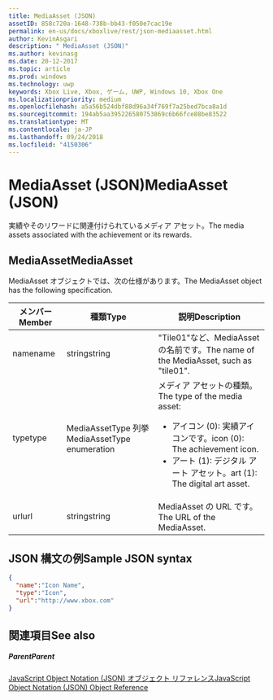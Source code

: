 ```yaml
---
title: MediaAsset (JSON)
assetID: 858c720a-1648-738b-bb43-f050e7cac19e
permalink: en-us/docs/xboxlive/rest/json-mediaasset.html
author: KevinAsgari
description: " MediaAsset (JSON)"
ms.author: kevinasg
ms.date: 20-12-2017
ms.topic: article
ms.prod: windows
ms.technology: uwp
keywords: Xbox Live, Xbox, ゲーム, UWP, Windows 10, Xbox One
ms.localizationpriority: medium
ms.openlocfilehash: a5a56b524dbf88d96a34f769f7a25bed7bca8a1d
ms.sourcegitcommit: 194ab5aa395226580753869c6b66fce88be83522
ms.translationtype: MT
ms.contentlocale: ja-JP
ms.lasthandoff: 09/24/2018
ms.locfileid: "4150306"
---
```

# <a name="mediaasset-json"></a><span data-ttu-id="53594-104">MediaAsset (JSON)</span><span class="sxs-lookup"><span data-stu-id="53594-104">MediaAsset (JSON)</span></span>
<span data-ttu-id="53594-105">実績やそのリワードに関連付けられているメディア アセット。</span><span class="sxs-lookup"><span data-stu-id="53594-105">The media assets associated with the achievement or its rewards.</span></span>
<a id="ID4EN"></a>


## <a name="mediaasset"></a><span data-ttu-id="53594-106">MediaAsset</span><span class="sxs-lookup"><span data-stu-id="53594-106">MediaAsset</span></span>

<span data-ttu-id="53594-107">MediaAsset オブジェクトでは、次の仕様があります。</span><span class="sxs-lookup"><span data-stu-id="53594-107">The MediaAsset object has the following specification.</span></span>

| <span data-ttu-id="53594-108">メンバー</span><span class="sxs-lookup"><span data-stu-id="53594-108">Member</span></span>| <span data-ttu-id="53594-109">種類</span><span class="sxs-lookup"><span data-stu-id="53594-109">Type</span></span>| <span data-ttu-id="53594-110">説明</span><span class="sxs-lookup"><span data-stu-id="53594-110">Description</span></span>|
| --- | --- | --- |
| <span data-ttu-id="53594-111">name</span><span class="sxs-lookup"><span data-stu-id="53594-111">name</span></span>| <span data-ttu-id="53594-112">string</span><span class="sxs-lookup"><span data-stu-id="53594-112">string</span></span>| <span data-ttu-id="53594-113">"Tile01"など、MediaAsset の名前です。</span><span class="sxs-lookup"><span data-stu-id="53594-113">The name of the MediaAsset, such as "tile01".</span></span>|
| <span data-ttu-id="53594-114">type</span><span class="sxs-lookup"><span data-stu-id="53594-114">type</span></span>| <span data-ttu-id="53594-115">MediaAssetType 列挙</span><span class="sxs-lookup"><span data-stu-id="53594-115">MediaAssetType enumeration</span></span>| <span data-ttu-id="53594-116">メディア アセットの種類。</span><span class="sxs-lookup"><span data-stu-id="53594-116">The type of the media asset:</span></span> <ul><li><span data-ttu-id="53594-117">アイコン (0): 実績アイコンです。</span><span class="sxs-lookup"><span data-stu-id="53594-117">icon (0): The achievement icon.</span></span></li><li><span data-ttu-id="53594-118">アート (1): デジタル アート アセット。</span><span class="sxs-lookup"><span data-stu-id="53594-118">art (1): The digital art asset.</span></span></li></ul> | 
| <span data-ttu-id="53594-119">url</span><span class="sxs-lookup"><span data-stu-id="53594-119">url</span></span>| <span data-ttu-id="53594-120">string</span><span class="sxs-lookup"><span data-stu-id="53594-120">string</span></span>| <span data-ttu-id="53594-121">MediaAsset の URL です。</span><span class="sxs-lookup"><span data-stu-id="53594-121">The URL of the MediaAsset.</span></span>|

<a id="ID4EFC"></a>


## <a name="sample-json-syntax"></a><span data-ttu-id="53594-122">JSON 構文の例</span><span class="sxs-lookup"><span data-stu-id="53594-122">Sample JSON syntax</span></span>


```json
{
  "name":"Icon Name",
  "type":"Icon",
  "url":"http://www.xbox.com"
}

```


<a id="ID4EOC"></a>


## <a name="see-also"></a><span data-ttu-id="53594-123">関連項目</span><span class="sxs-lookup"><span data-stu-id="53594-123">See also</span></span>

<a id="ID4EQC"></a>


##### <a name="parent"></a><span data-ttu-id="53594-124">Parent</span><span class="sxs-lookup"><span data-stu-id="53594-124">Parent</span></span>

[<span data-ttu-id="53594-125">JavaScript Object Notation (JSON) オブジェクト リファレンス</span><span class="sxs-lookup"><span data-stu-id="53594-125">JavaScript Object Notation (JSON) Object Reference</span></span>](atoc-xboxlivews-reference-json.md)

